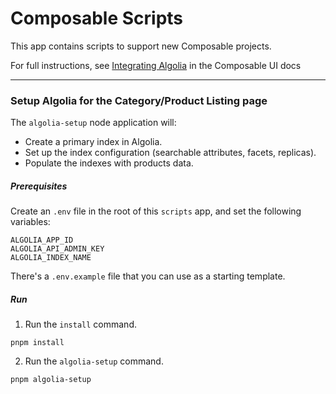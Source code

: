 # Composable Scripts

This app contains scripts to support new Composable projects.

For full instructions, see [Integrating Algolia](https://docs.composable.com/docs/integrations/search/algolia) in the Composable UI docs

***

### Setup Algolia for the Category/Product Listing page

The `algolia-setup` node application will:
- Create a primary index in Algolia.
- Set up the index configuration (searchable attributes, facets, replicas).
- Populate the indexes with products data.

##### Prerequisites
Create an `.env` file in the root of this `scripts` app, and set the following variables:
```
ALGOLIA_APP_ID
ALGOLIA_API_ADMIN_KEY
ALGOLIA_INDEX_NAME
```

There's a `.env.example` file that you can use as a starting template.


##### Run
1. Run the `install` command.
```
pnpm install
```

2. Run the `algolia-setup` command.
```
pnpm algolia-setup
```